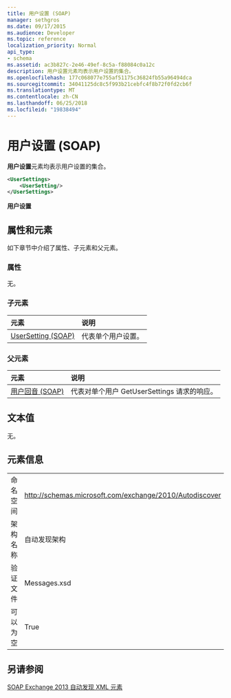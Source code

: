 ```yaml
---
title: 用户设置 (SOAP)
manager: sethgros
ms.date: 09/17/2015
ms.audience: Developer
ms.topic: reference
localization_priority: Normal
api_type:
- schema
ms.assetid: ac3b827c-2e46-49ef-8c5a-f88084c0a12c
description: 用户设置元素均表示用户设置的集合。
ms.openlocfilehash: 177c068077e755af51175c36824fb55a96494dca
ms.sourcegitcommit: 34041125dc8c5f993b21cebfc4f8b72f0fd2cb6f
ms.translationtype: MT
ms.contentlocale: zh-CN
ms.lasthandoff: 06/25/2018
ms.locfileid: "19838494"
---
```

# <a name="usersettings-soap"></a>用户设置 (SOAP)

**用户设置**元素均表示用户设置的集合。 
  
```XML
<UserSettings>
    <UserSetting/>
</UserSettings>
```

 **用户设置**
## <a name="attributes-and-elements"></a>属性和元素

如下章节中介绍了属性、子元素和父元素。
  
### <a name="attributes"></a>属性

无。
  
### <a name="child-elements"></a>子元素

|**元素**|**说明**|
|:-----|:-----|
|[UserSetting (SOAP)](usersetting-soap.md) <br/> |代表单个用户设置。  <br/> |
   
### <a name="parent-elements"></a>父元素

|**元素**|**说明**|
|:-----|:-----|
|[用户回音 (SOAP)](userresponse-soap.md) <br/> |代表对单个用户 GetUserSettings 请求的响应。  <br/> |
   
## <a name="text-value"></a>文本值

无。
  
## <a name="element-information"></a>元素信息

|||
|:-----|:-----|
|命名空间  <br/> |http://schemas.microsoft.com/exchange/2010/Autodiscover  <br/> |
|架构名称  <br/> |自动发现架构  <br/> |
|验证文件  <br/> |Messages.xsd  <br/> |
|可以为空  <br/> |True  <br/> |
   
## <a name="see-also"></a>另请参阅



[SOAP Exchange 2013 自动发现 XML 元素](soap-autodiscover-xml-elements-for-exchange-2013.md)

